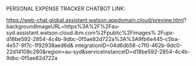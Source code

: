 PERSONAL EXPENSE TRACKER CHATBOT LINK:

https://web-chat.global.assistant.watson.appdomain.cloud/preview.html?
backgroundImageURL=https%3A%2F%2Fau-syd.assistant.watson.cloud.ibm.com%2Fpublic%2Fimages%
2Fupx-d18be592-2854-4c4b-9dbc-0f5ae82d722a%3A%3A9fb6e445-c5ba-4e57-9f7c-1f92938aed6d&
integrationID=04d6db58-c7f0-462b-9dc0-22d14108c280&region=au-syd&serviceInstanceID=d18be592-2854-4c4b-9dbc-0f5ae82d722a
